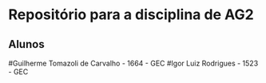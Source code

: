 # Repositório para a disciplina de AG2

## Alunos
#Guilherme Tomazoli de Carvalho - 1664 - GEC
#Igor Luiz Rodrigues - 1523 - GEC
